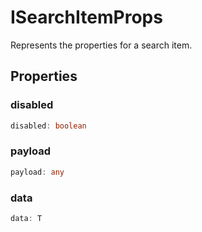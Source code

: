 # ISearchItemProps

Represents the properties for a search item.

## Properties

### disabled

```ts
disabled: boolean
```

### payload

```ts
payload: any
```

### data

```ts
data: T
```
